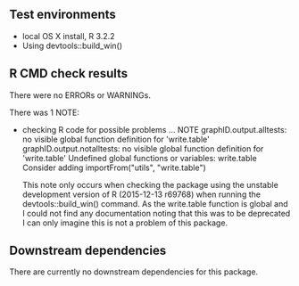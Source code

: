 ## Test environments
* local OS X install, R 3.2.2
* Using devtools::build_win()

## R CMD check results
There were no ERRORs or WARNINGs.

There was 1 NOTE:

* checking R code for possible problems ... NOTE
graphID.output.alltests: no visible global function definition for
  'write.table'
graphID.output.notalltests: no visible global function definition for
  'write.table'
Undefined global functions or variables:
  write.table
Consider adding
  importFrom("utils", "write.table")
  
  This note only occurs when checking the package using the unstable development
  version of R (2015-12-13 r69768) when running the devtools::build_win()
  command. As the write.table function is global and I could not find any 
  documentation noting that this was to be deprecated I can only imagine this
  is not a problem of this package.

## Downstream dependencies
There are currently no downstream dependencies for this package.
